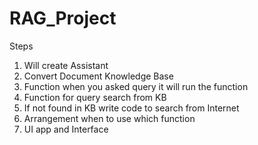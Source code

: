 # RAG_Project

Steps

1. Will create Assistant 
2. Convert Document Knowledge Base
3. Function when you asked query it will run the function   
4. Function for query search from KB
5. If not found in KB write code to search from Internet
6. Arrangement when to use which function
7. UI app and Interface
